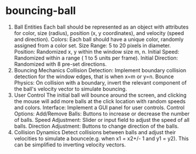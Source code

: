 # bouncing-ball

1. Ball Entities
Each ball should be represented as an object with attributes for color, size (radius), position (x, y coordinates), and velocity (speed and direction).
Colors: Each ball should have a unique color, randomly assigned from a color set.
Size Range: 5 to 20 pixels in diameter.
Position: Randomized x, y within the window size m, n.
Initial Speed: Randomized within a range ( 1 to 5 units per frame).
Initial Direction: Randomized with 8 pre-set directions.
2. Bouncing Mechanics
Collision Detection: Implement boundary collision detection for the window edges, that is when x=m or y=n.
Bounce Physics: On collision with a boundary, invert the relevant component of the ball's velocity vector to simulate bouncing.
3. User Control
The initial ball will bounce around the screen, and clicking the mouse will add more balls at the click location with random speeds and colors.
Interface: Implement a GUI panel for user controls.
Control Options:
Add/Remove Balls: Buttons to increase or decrease the number of balls.
Speed Adjustment: Slider or input field to adjust the speed of all balls.
Direction Adjustment: Buttons to change direction of the balls.
5. Collision Dynamics
Detect collisions between balls and adjust their velocities to simulate a bounce(e.g. when x1 = x2+/- 1 and y1 = y2). This can be simplified to inverting velocity vectors.
